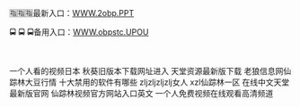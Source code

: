 <p>
	🈯🈯🈯最新入口：<a href="http://www.baidu.com/link?url=6MA2SWnO3Raqke39an_0PUxosM6ZrUGzi1BN9tNnlPW&wd">WWW.2obp.PPT</a> 
	<p>
		🚍
🚍
🚍备用入口：<a href="http://www.baidu.com/link?url=6MA2SWnO3Raqke39an_0PUxosM6ZrUGzi1BN9tNnlPW&wd">WWW.obpstc.UPOU</a> 
	</p>
	<p>
		<br />
	</p>
	<p>
		一个人看的视频日本
秋葵旧版本下载网址进入
天堂资源最新版下载
老狼信息网仙踪林大豆行情
十大禁用的软件有哪些
zljzljzljzlj女人
xzl仙踪林一区
在线中文天堂最新版官网
仙踪林视频官方网站入口英文
一个人免费视频在线观看高清频道
	</p>

